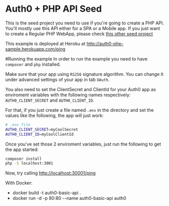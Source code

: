 # Auth0 + PHP API Seed
This is the seed project you need to use if you're going to create a PHP API. You'll mostly use this API either for a SPA or a Mobile app. If you just want to create a Regular PHP WebApp, please check [this other seed project](https://github.com/auth0/auth0-PHP/tree/master/examples/basic-webapp)

This example is deployed at Heroku at http://auth0-php-sample.herokuapp.com/ping

#Running the example
In order to run the example you need to have `composer` and `php` installed.

Make sure that your app using `RS256` signature algorithm. You can change it under advanced settings of your app in tab `OAuth`.

You also need to set the ClientSecret and ClientId for your Auth0 app as enviroment variables with the following names respectively: `AUTH0_CLIENT_SECRET` and `AUTH0_CLIENT_ID`.

For that, if you just create a file named `.env` in the directory and set the values like the following, the app will just work:

````bash
# .env file
AUTH0_CLIENT_SECRET=myCoolSecret
AUTH0_CLIENT_ID=myCoolClientId
````

Once you've set those 2 enviroment variables, just run the following to get the app started:

````bash
composer install
php -S localhost:3001
````

Now, try calling [http://localhost:30001/ping](http://localhost:30001/ping)

With Docker:

- docker build -t auth0-basic-api .
- docker run -d -p 80:80 --name auth0-basic-api auth0